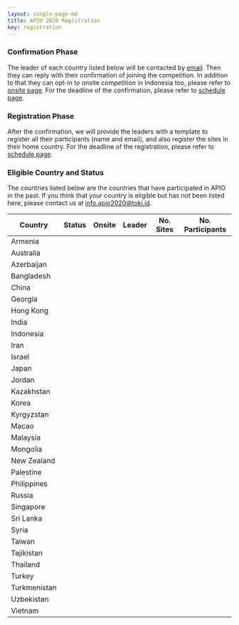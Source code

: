 ```yaml
---
layout: single-page-md
title: APIO 2020 Registration
key: registration
---
```


### Confirmation Phase
The leader of each country listed below will be contacted by [email](infoapio2020@iatoki.id).
Then they can reply with their confirmation of joining the competition.
In addition to that they can opt-in to onsite competition in Indonesia too, please refer to [onsite page](onsite#registration-for-onsite-contest).
For the deadline of the confirmation, please refer to [schedule page](schedule).

### Registration Phase
After the confirmation, we will provide the leaders with a template to register all their participants (name and email), and also register the sites in their home country.
For the deadline of the registration, please refer to [schedule page](schedule).

### Eligible Country and Status
The countries listed below are the countries that have participated in APIO in the past.
If you think that your country is eligible but has not been listed here, please contact us at [info.apio2020@toki.id](mailto:info.apio2020@toki.id).

| Country | Status | Onsite | Leader | No. Sites | No. Participants |
|---------|--------|--------|--------|-----------|------------------|
| Armenia      | <span class="status-nc"></span> |
| Australia    | <span class="status-nc"></span> |
| Azerbaijan   | <span class="status-nc"></span> |
| Bangladesh   | <span class="status-nc"></span> |
| China        | <span class="status-nc"></span> |
| Georgia      | <span class="status-nc"></span> |
| Hong Kong    | <span class="status-nc"></span> |
| India        | <span class="status-nc"></span> |
| Indonesia    | <span class="status-nc"></span> |
| Iran         | <span class="status-nc"></span> |
| Israel       | <span class="status-nc"></span> |
| Japan        | <span class="status-nc"></span> |
| Jordan       | <span class="status-nc"></span> |
| Kazakhstan   | <span class="status-nc"></span> |
| Korea        | <span class="status-nc"></span> |
| Kyrgyzstan   | <span class="status-nc"></span> |
| Macao        | <span class="status-nc"></span> |
| Malaysia     | <span class="status-nc"></span> |
| Mongolia     | <span class="status-nc"></span> |
| New Zealand  | <span class="status-nc"></span> |
| Palestine    | <span class="status-nc"></span> |
| Philippines  | <span class="status-nc"></span> |
| Russia       | <span class="status-nc"></span> |
| Singapore    | <span class="status-nc"></span> |
| Sri Lanka    | <span class="status-nc"></span> |
| Syria        | <span class="status-nc"></span> |
| Taiwan       | <span class="status-nc"></span> |
| Tajikistan   | <span class="status-nc"></span> |
| Thailand     | <span class="status-nc"></span> |
| Turkey       | <span class="status-nc"></span> |
| Turkmenistan | <span class="status-nc"></span> |
| Uzbekistan   | <span class="status-nc"></span> |
| Vietnam      | <span class="status-nc"></span> |